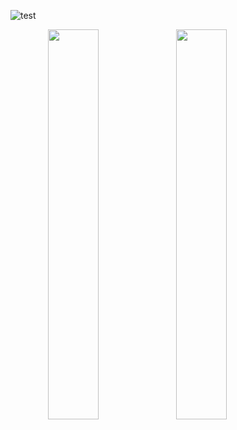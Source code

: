 ![test](https://capsule-render.vercel.app/api?type=Waving&color=0:F9A8FF,100:97FFFF&height=150&animation=fadeIn&section=header&text=Hello%20there%20w=&fontSize=30&fontColor=ffb8db)

<p align="center">
  <img align="left" width="40%" src="https://github-readme-stats.vercel.app/api?username=FallenCrystal&count_private=true&card_width=400&title_color=FF69B4&line_height=20&text_color=885566&bg_color=FFFFFF">
  <img align="left" width="40%" src="https://github-readme-stats.vercel.app/api/top-langs/?username=FallenCrystal&count_private=true&card_width=400&title_color=FF69B4&line_height=20&text_color=885566&bg_color=FFFFFF">
</p>

